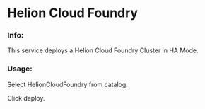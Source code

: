 # Helion Cloud Foundry


### Info:

This service deploys a Helion Cloud Foundry Cluster in HA Mode.

### Usage:

Select HelionCloudFoundry from catalog.

Click deploy.

